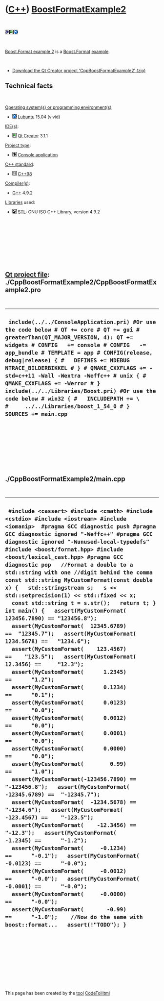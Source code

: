 



 

 

 

 

 

([C++](Cpp.htm)) [BoostFormatExample2](CppBoostFormatExample2.htm)
==================================================================

 

![Boost](PicBoost.png)![Qt
Creator](PicQtCreator.png)![Lubuntu](PicLubuntu.png)

 

[Boost.Format example 2](CppBoostFormatExample2.htm) is a
[Boost.Format](CppBoostFormat.htm) [example](CppExample.htm).

 

-   [Download the Qt Creator project
    'CppBoostFormatExample2' (zip)](CppBoostFormatExample2.zip)

Technical facts
---------------

 

[Operating system(s) or programming environment(s)](CppOs.htm)

-   ![Lubuntu](PicLubuntu.png) [Lubuntu](CppLubuntu.htm) 15.04 (vivid)

[IDE(s)](CppIde.htm):

-   ![Qt Creator](PicQtCreator.png) [Qt Creator](CppQtCreator.htm) 3.1.1

[Project type](CppQtProjectType.htm):

-   ![console](PicConsole.png) [Console
    application](CppConsoleApplication.htm)

[C++ standard](CppStandard.htm):

-   ![C++98](PicCpp98.png) [C++98](Cpp98.htm)

[Compiler(s)](CppCompiler.htm):

-   [G++](CppGpp.htm) 4.9.2

[Libraries](CppLibrary.htm) used:

-   ![STL](PicStl.png) [STL](CppStl.htm): GNU ISO C++ Library, version
    4.9.2

 

 

 

 

 

[Qt project file](CppQtProjectFile.htm): ./CppBoostFormatExample2/CppBoostFormatExample2.pro
--------------------------------------------------------------------------------------------

 

  ----------------------------------------------------------------------------------------------------------------------------------------------------------------------------------------------------------------------------------------------------------------------------------------------------------------------------------------------------------------------------------------------------------------------------------------------------------------------------------------------------------------------------------------------------
  ` include(../../ConsoleApplication.pri) #Or use the code below # QT += core # QT += gui # greaterThan(QT_MAJOR_VERSION, 4): QT += widgets # CONFIG   += console # CONFIG   -= app_bundle # TEMPLATE = app # CONFIG(release, debug|release) { #   DEFINES += NDEBUG NTRACE_BILDERBIKKEL # } # QMAKE_CXXFLAGS += -std=c++11 -Wall -Wextra -Weffc++ # unix { #   QMAKE_CXXFLAGS += -Werror # }  include(../../Libraries/Boost.pri) #Or use the code below # win32 { #   INCLUDEPATH += \ #     ../../Libraries/boost_1_54_0 # }  SOURCES += main.cpp`
  ----------------------------------------------------------------------------------------------------------------------------------------------------------------------------------------------------------------------------------------------------------------------------------------------------------------------------------------------------------------------------------------------------------------------------------------------------------------------------------------------------------------------------------------------------

 

 

 

 

 

./CppBoostFormatExample2/main.cpp
---------------------------------

 

  ---------------------------------------------------------------------------------------------------------------------------------------------------------------------------------------------------------------------------------------------------------------------------------------------------------------------------------------------------------------------------------------------------------------------------------------------------------------------------------------------------------------------------------------------------------------------------------------------------------------------------------------------------------------------------------------------------------------------------------------------------------------------------------------------------------------------------------------------------------------------------------------------------------------------------------------------------------------------------------------------------------------------------------------------------------------------------------------------------------------------------------------------------------------------------------------------------------------------------------------------------------------------------------------------------------------------------------------------------------------------------------------------------------------------------------------------------------------------------------------------------------------------------------------------------------------------------------------------------------------------------------------------------------------------------------------------------------------------------------------------------------------------------------------------------------------------------------------------------------------------------------------------------------------------------------------------------------------------------------------------------------------------
  ` #include <cassert> #include <cmath> #include <cstdio> #include <iostream> #include <iomanip>  #pragma GCC diagnostic push #pragma GCC diagnostic ignored "-Weffc++" #pragma GCC diagnostic ignored "-Wunused-local-typedefs" #include <boost/format.hpp> #include <boost/lexical_cast.hpp> #pragma GCC diagnostic pop   //Format a double to a std::string with one //digit behind the comma const std::string MyCustomFormat(const double x) {   std::stringstream s;   s << std::setprecision(1) << std::fixed << x;   const std::string t = s.str();   return t; }  int main() {   assert(MyCustomFormat( 123456.7890) == "123456.8");   assert(MyCustomFormat(  12345.6789) ==  "12345.7");   assert(MyCustomFormat(   1234.5678) ==   "1234.6");   assert(MyCustomFormat(    123.4567) ==    "123.5");   assert(MyCustomFormat(     12.3456) ==     "12.3");   assert(MyCustomFormat(      1.2345) ==      "1.2");   assert(MyCustomFormat(      0.1234) ==      "0.1");   assert(MyCustomFormat(      0.0123) ==      "0.0");   assert(MyCustomFormat(      0.0012) ==      "0.0");   assert(MyCustomFormat(      0.0001) ==      "0.0");   assert(MyCustomFormat(      0.0000) ==      "0.0");   assert(MyCustomFormat(        0.99) ==      "1.0");    assert(MyCustomFormat(-123456.7890) == "-123456.8");   assert(MyCustomFormat( -12345.6789) ==  "-12345.7");   assert(MyCustomFormat(  -1234.5678) ==   "-1234.6");   assert(MyCustomFormat(   -123.4567) ==    "-123.5");   assert(MyCustomFormat(    -12.3456) ==     "-12.3");   assert(MyCustomFormat(     -1.2345) ==      "-1.2");   assert(MyCustomFormat(     -0.1234) ==      "-0.1");   assert(MyCustomFormat(     -0.0123) ==      "-0.0");   assert(MyCustomFormat(     -0.0012) ==      "-0.0");   assert(MyCustomFormat(     -0.0001) ==      "-0.0");   assert(MyCustomFormat(     -0.0000) ==      "-0.0");   assert(MyCustomFormat(       -0.99) ==      "-1.0");    //Now do the same with boost::format...   assert(!"TODO"); }`
  ---------------------------------------------------------------------------------------------------------------------------------------------------------------------------------------------------------------------------------------------------------------------------------------------------------------------------------------------------------------------------------------------------------------------------------------------------------------------------------------------------------------------------------------------------------------------------------------------------------------------------------------------------------------------------------------------------------------------------------------------------------------------------------------------------------------------------------------------------------------------------------------------------------------------------------------------------------------------------------------------------------------------------------------------------------------------------------------------------------------------------------------------------------------------------------------------------------------------------------------------------------------------------------------------------------------------------------------------------------------------------------------------------------------------------------------------------------------------------------------------------------------------------------------------------------------------------------------------------------------------------------------------------------------------------------------------------------------------------------------------------------------------------------------------------------------------------------------------------------------------------------------------------------------------------------------------------------------------------------------------------------------------

 

 

 

 

 





 




This page has been created by the [tool](Tools.htm)
[CodeToHtml](ToolCodeToHtml.htm)
